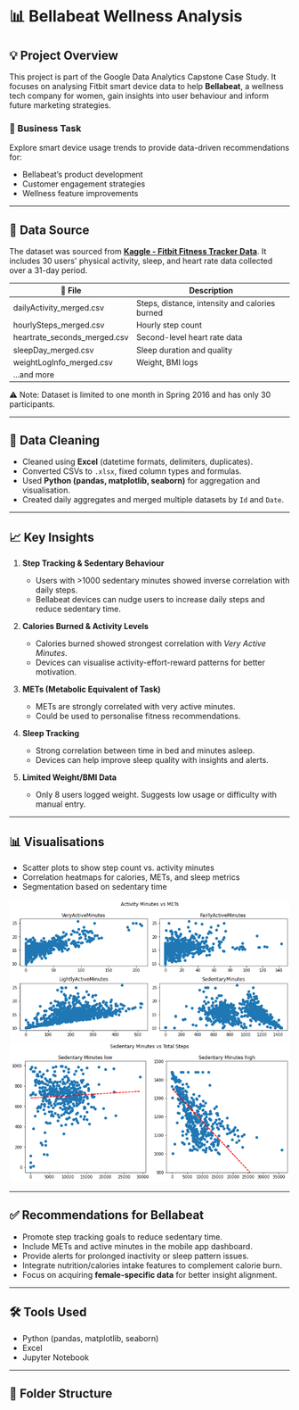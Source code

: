# 📊 Bellabeat Wellness Analysis

## 💡 Project Overview

This project is part of the Google Data Analytics Capstone Case Study. It focuses on analysing Fitbit smart device data to help **Bellabeat**, a wellness tech company for women, gain insights into user behaviour and inform future marketing strategies.

### 📌 Business Task
Explore smart device usage trends to provide data-driven recommendations for:
- Bellabeat’s product development
- Customer engagement strategies
- Wellness feature improvements

---

## 🧾 Data Source

The dataset was sourced from **[Kaggle - Fitbit Fitness Tracker Data](https://www.kaggle.com/datasets/arashnic/fitbit)**. It includes 30 users' physical activity, sleep, and heart rate data collected over a 31-day period.

| 📁 File | Description |
|--------|-------------|
| dailyActivity_merged.csv | Steps, distance, intensity and calories burned |
| hourlySteps_merged.csv | Hourly step count |
| heartrate_seconds_merged.csv | Second-level heart rate data |
| sleepDay_merged.csv | Sleep duration and quality |
| weightLogInfo_merged.csv | Weight, BMI logs |
| ...and more |

⚠️ Note: Dataset is limited to one month in Spring 2016 and has only 30 participants.

---

## 🧹 Data Cleaning

- Cleaned using **Excel** (datetime formats, delimiters, duplicates).
- Converted CSVs to `.xlsx`, fixed column types and formulas.
- Used **Python (pandas, matplotlib, seaborn)** for aggregation and visualisation.
- Created daily aggregates and merged multiple datasets by `Id` and `Date`.

---

## 📈 Key Insights

1. **Step Tracking & Sedentary Behaviour**  
   - Users with >1000 sedentary minutes showed inverse correlation with daily steps.  
   - Bellabeat devices can nudge users to increase daily steps and reduce sedentary time.

2. **Calories Burned & Activity Levels**  
   - Calories burned showed strongest correlation with *Very Active Minutes*.  
   - Devices can visualise activity-effort-reward patterns for better motivation.

3. **METs (Metabolic Equivalent of Task)**  
   - METs are strongly correlated with very active minutes.  
   - Could be used to personalise fitness recommendations.

4. **Sleep Tracking**  
   - Strong correlation between time in bed and minutes asleep.  
   - Devices can help improve sleep quality with insights and alerts.

5. **Limited Weight/BMI Data**  
   - Only 8 users logged weight. Suggests low usage or difficulty with manual entry.

---

## 📊 Visualisations

- Scatter plots to show step count vs. activity minutes  
- Correlation heatmaps for calories, METs, and sleep metrics  
- Segmentation based on sedentary time  

![Scatter plots to show MET vs. activity minutes](visuals/ActivityMinutes_vs_METs.png)
![Scatter plots to show step count vs. sedentary minutes](visuals/Steps_vs_SedentaryMinutes.png)

---

## ✅ Recommendations for Bellabeat

- Promote step tracking goals to reduce sedentary time.
- Include METs and active minutes in the mobile app dashboard.
- Provide alerts for prolonged inactivity or sleep pattern issues.
- Integrate nutrition/calories intake features to complement calorie burn.
- Focus on acquiring **female-specific data** for better insight alignment.

---

## 🛠️ Tools Used

- Python (pandas, matplotlib, seaborn)
- Excel
- Jupyter Notebook

---

## 📁 Folder Structure
